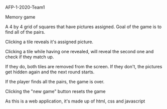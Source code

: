 AFP-1-2020-Team1

Memory game

A 4 by 4 grid of squares that have pictures assigned. Goal of the game is to find all of the pairs.

Clicking a tile reveals it's assigned picture.

Clicking a tile while having one revealed, will reveal the second one and check if they match up.

If they do, both tiles are removed from the screen. If they don't, the pictures get hidden again and the next round starts.

If the player finds all the pairs, the game is over.

Clicking the "new game" button resets the game


As this is a web application, it's made up of html, css and javascript